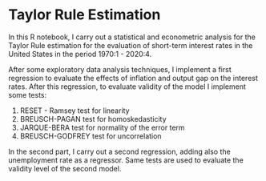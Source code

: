 # Taylor Rule Estimation

In this R notebook, I carry out a statistical and econometric analysis for the Taylor Rule estimation for the evaluation of short-term interest rates in the United States in the period 1970:1 - 2020:4. 

After some exploratory data analysis techniques, I implement a first regression to evaluate the effects of inflation and output gap on the interest rates. 
After this regression, to evaluate validity of the model I implement some tests:
1. RESET - Ramsey test for linearity
2. BREUSCH-PAGAN test for homoskedasticity
3. JARQUE-BERA test for normality of the error term
4. BREUSCH-GODFREY test for uncorrelation

In the second part, I carry out a second regression, adding also the unemployment rate as a regressor. Same tests are used to evaluate the validity level of the second model. 
